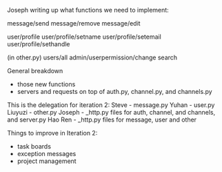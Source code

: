 Joseph writing up what functions we need to implement:

message/send
message/remove
message/edit

user/profile
user/profile/setname
user/profile/setemail
user/profile/sethandle

(in other.py)
users/all
admin/userpermission/change
search

General breakdown

- those new functions
- servers and requests on top of auth.py, channel.py, and channels.py

This is the delegation for iteration 2:
Steve - message.py
Yuhan - user.py
Liuyuzi - other.py
Joseph - _http.py files for auth, channel, and channels, and server.py
Hao Ren - _http.py files for message, user and other

Things to improve in Iteration 2:
- task boards
- exception messages
- project management